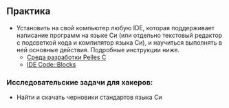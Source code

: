 ## Практика

- Установить на свой компьютер любую IDE, которая поддерживает написание программ на языке Си (или отдельно текстовый редактор с подсветкой кода и компилятор языка Си), и научиться выполнять в ней основные действия. Подробные инструкции ниже.  				  
  - [Среда разработки Pelles C](../ide/1/)
  - [IDE Code::Blocks](../ide/2/)

### Исследовательские задачи для хакеров:

- Найти и скачать черновики стандартов языка Си